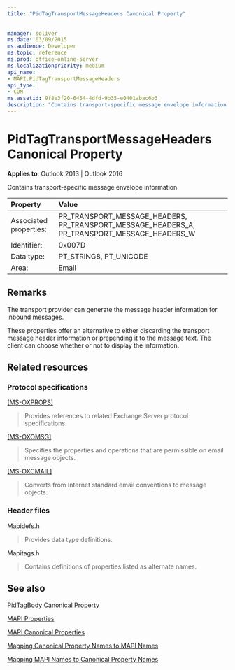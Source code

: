 ```yaml
---
title: "PidTagTransportMessageHeaders Canonical Property"
 
 
manager: soliver
ms.date: 03/09/2015
ms.audience: Developer
ms.topic: reference
ms.prod: office-online-server
ms.localizationpriority: medium
api_name:
- MAPI.PidTagTransportMessageHeaders
api_type:
- COM
ms.assetid: 9f8e3f20-6454-4dfd-9b35-e0401abac6b3
description: "Contains transport-specific message envelope information. The client can choose whether or not to display the information."
---
```


# PidTagTransportMessageHeaders Canonical Property

  
  
**Applies to**: Outlook 2013 | Outlook 2016 
  
Contains transport-specific message envelope information.
  
|Property |Value |
|:-----|:-----|
|Associated properties:  <br/> |PR_TRANSPORT_MESSAGE_HEADERS, PR_TRANSPORT_MESSAGE_HEADERS_A, PR_TRANSPORT_MESSAGE_HEADERS_W  <br/> |
|Identifier:  <br/> |0x007D  <br/> |
|Data type:  <br/> |PT_STRING8, PT_UNICODE  <br/> |
|Area:  <br/> |Email  <br/> |
   
## Remarks

The transport provider can generate the message header information for inbound messages.
  
These properties offer an alternative to either discarding the transport message header information or prepending it to the message text. The client can choose whether or not to display the information.
  
## Related resources

### Protocol specifications

[[MS-OXPROPS]](https://msdn.microsoft.com/library/f6ab1613-aefe-447d-a49c-18217230b148%28Office.15%29.aspx)
  
> Provides references to related Exchange Server protocol specifications.
    
[[MS-OXOMSG]](https://msdn.microsoft.com/library/daa9120f-f325-4afb-a738-28f91049ab3c%28Office.15%29.aspx)
  
> Specifies the properties and operations that are permissible on email message objects.
    
[[MS-OXCMAIL]](https://msdn.microsoft.com/library/b60d48db-183f-4bf5-a908-f584e62cb2d4%28Office.15%29.aspx)
  
> Converts from Internet standard email conventions to message objects.
    
### Header files

Mapidefs.h
  
> Provides data type definitions.
    
Mapitags.h
  
> Contains definitions of properties listed as alternate names.
    
## See also



[PidTagBody Canonical Property](pidtagbody-canonical-property.md)


[MAPI Properties](mapi-properties.md)
  
[MAPI Canonical Properties](mapi-canonical-properties.md)
  
[Mapping Canonical Property Names to MAPI Names](mapping-canonical-property-names-to-mapi-names.md)
  
[Mapping MAPI Names to Canonical Property Names](mapping-mapi-names-to-canonical-property-names.md)

